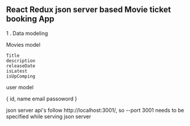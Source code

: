## React Redux json server based Movie ticket booking App

1 . Data modeling

Movies model

    Title
    description
    releaseDate
    isLatest
    isUpComping

user model

{
id,
name
email
passoword
}

json server api's follow http://localhost:3001/, so --port 3001 needs to be specified while serving json server